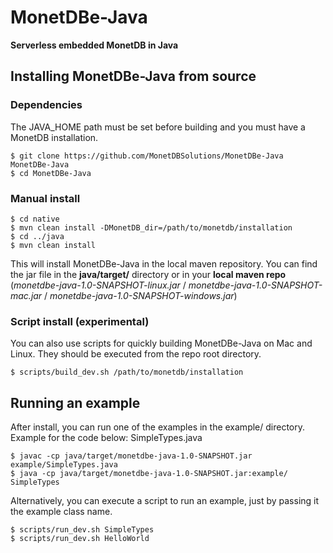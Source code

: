 # MonetDBe-Java
**Serverless embedded MonetDB in Java**

## Installing MonetDBe-Java from source
### Dependencies
The JAVA_HOME path must be set before building and you must have a MonetDB installation.
```
$ git clone https://github.com/MonetDBSolutions/MonetDBe-Java MonetDBe-Java
$ cd MonetDBe-Java
```
### Manual install
```
$ cd native
$ mvn clean install -DMonetDB_dir=/path/to/monetdb/installation
$ cd ../java
$ mvn clean install
```
This will install MonetDBe-Java in the local maven repository.
You can find the jar file in the **java/target/** directory or in your **local maven repo** (*monetdbe-java-1.0-SNAPSHOT-linux.jar* / *monetdbe-java-1.0-SNAPSHOT-mac.jar* / *monetdbe-java-1.0-SNAPSHOT-windows.jar*)

### Script install (experimental)
You can also use scripts for quickly building MonetDBe-Java on Mac and Linux.
They should be executed from the repo root directory.
```
$ scripts/build_dev.sh /path/to/monetdb/installation
```

## Running an example
After install, you can run one of the examples in the example/ directory.
Example for the code below: SimpleTypes.java
```
$ javac -cp java/target/monetdbe-java-1.0-SNAPSHOT.jar example/SimpleTypes.java
$ java -cp java/target/monetdbe-java-1.0-SNAPSHOT.jar:example/ SimpleTypes
```

Alternatively, you can execute a script to run an example, just by passing it the example class name.
```
$ scripts/run_dev.sh SimpleTypes
$ scripts/run_dev.sh HelloWorld
```
